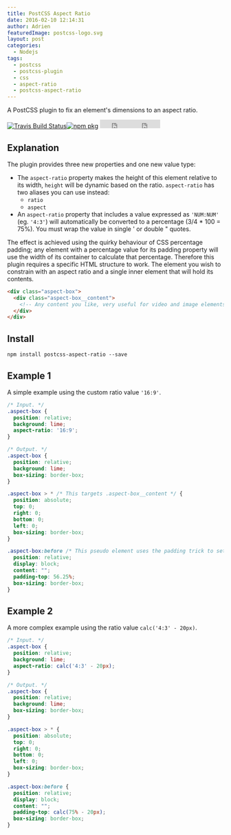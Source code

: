 ```yaml
---
title: PostCSS Aspect Ratio
date: 2016-02-10 12:14:31
author: Adrien
featuredImage: postcss-logo.svg
layout: post
categories:
  - Nodejs
tags:
  - postcss
  - postcss-plugin
  - css
  - aspect-ratio
  - postcss-aspect-ratio
---
```

[travis]:       https://travis-ci.org/arccoza/postcss-aspect-ratio
[travis-img]:   https://img.shields.io/travis/arccoza/postcss-aspect-ratio.svg
[npm]:          https://www.npmjs.com/package/postcss-aspect-ratio
[npm-img]:      https://img.shields.io/npm/v/postcss-aspect-ratio.svg
[travis]:       https://travis-ci.org/arccoza/postcss-aspect-ratio
[travis-img]:   https://img.shields.io/travis/arccoza/postcss-aspect-ratio.svg

A PostCSS plugin to fix an element's dimensions to an aspect ratio.
<!-- more -->
[![Travis Build Status][travis-img]][travis][![npm pkg][npm-img]][npm]&nbsp;<iframe style="display:inline-block;" src="https://ghbtns.com/github-btn.html?user=arccoza&repo=postcss-aspect-ratio&type=star&count=true" frameborder="0" scrolling="0" width="80px" height="20px"></iframe><iframe style="display:inline-block;" src="https://ghbtns.com/github-btn.html?user=arccoza&repo=postcss-aspect-ratio&type=fork&count=false" frameborder="0" scrolling="0" width="60px" height="20px"></iframe>

## Explanation
The plugin provides three new properties and one new value type:
  * The `aspect-ratio` property makes the height of this element relative to its width, `height` will be dynamic based on the ratio. `aspect-ratio` has two aliases you can use instead:
    * `ratio`
    * `aspect`
  * An `aspect-ratio` property that includes a value expressed as `'NUM:NUM'` (eg. `'4:3'`) will automatically be converted to a percentage (3/4 * 100 = 75%). You must wrap the value in single ' or double " quotes.

The effect is achieved using the quirky behaviour of CSS percentage padding; any element with a percentage value for its padding property will use the width of its container to calculate that percentage.
Therefore this plugin requires a specific HTML structure to work. The element you wish to constrain with an aspect ratio and a single inner element that will hold its contents.

```html
<div class="aspect-box">
  <div class="aspect-box__content">
    <!-- Any content you like, very useful for video and image elements. -->
  </div>
</div>
```

## Install
`npm install postcss-aspect-ratio --save`

## Example 1
A simple example using the custom ratio value `'16:9'`.

```css
/* Input. */
.aspect-box {
  position: relative;
  background: lime;
  aspect-ratio: '16:9';
}

/* Output. */
.aspect-box {
  position: relative;
  background: lime;
  box-sizing: border-box;
}

.aspect-box > * /* This targets .aspect-box__content */ {
  position: absolute;
  top: 0;
  right: 0;
  bottom: 0;
  left: 0;
  box-sizing: border-box;
}

.aspect-box:before /* This pseudo element uses the padding trick to set the height. */ {
  position: relative;
  display: block;
  content: "";
  padding-top: 56.25%;
  box-sizing: border-box;
}
```

## Example 2
A more complex example using the ratio value `calc('4:3' - 20px)`.

```css
/* Input. */
.aspect-box {
  position: relative;
  background: lime;
  aspect-ratio: calc('4:3' - 20px);
}

/* Output. */
.aspect-box {
  position: relative;
  background: lime;
  box-sizing: border-box;
}

.aspect-box > * {
  position: absolute;
  top: 0;
  right: 0;
  bottom: 0;
  left: 0;
  box-sizing: border-box;
}

.aspect-box:before {
  position: relative;
  display: block;
  content: "";
  padding-top: calc(75% - 20px);
  box-sizing: border-box;
}
```
